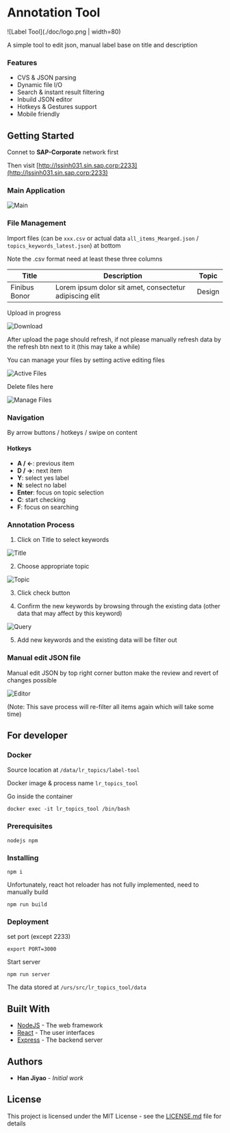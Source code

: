 # Annotation Tool

![Label Tool](./doc/logo.png | width=80)

A simple tool to edit json, manual label base on title and description

### Features

- CVS & JSON parsing
- Dynamic file l/O
- Search & instant result filtering
- Inbuild JSON editor
- Hotkeys & Gestures support
- Mobile friendly

## Getting Started

Connet to **SAP-Corporate** network first

Then visit [http://lssinh031.sin.sap.corp:2233](http://lssinh031.sin.sap.corp:2233)

### Main Application

![Main](./doc/main.png)

### File Management 

Import files (can be `xxx.csv` or actual data `all_items_Mearged.json` / `topics_keywords_latest.json`) at bottom

Note the .csv format need at least these three columns

Title | Description | Topic
--- | --- | ---
Finibus Bonor | Lorem ipsum dolor sit amet, consectetur adipiscing elit | Design

Upload in progress

![Download](./doc/download.png)

After upload the page should refresh, if not please manually refresh data by the refresh btn next to it (this may take a while)

You can manage your files by setting active editing files 

![Active Files](./doc/active_files.png)

Delete files here

![Manage Files](./doc/manage_files.png)

### Navigation

By arrow buttons / hotkeys / swipe on content

#### Hotkeys

- **A / ←**: previous item
- **D / →**: next item
- **Y**: select yes label
- **N**: select no label
- **Enter**: focus on topic selection
- **C**: start checking
- **F**: focus on searching

### Annotation Process

1. Click on Title to select keywords

![Title](./doc/title.png)

2. Choose appropriate topic

![Topic](./doc/topic_selection.png)

3. Click check button

4. Confirm the new keywords by browsing through the existing data (other data that may affect by this keyword)

![Query](./doc/query.png)

5. Add new keywords and the existing data will be filter out

### Manual edit JSON file

Manual edit JSON by top right corner button make the review and revert of changes possible

![Editor](./doc/editor.png)

(Note: This save process will re-filter all items again which will take some time)

## For developer 

### Docker

Source location at `/data/lr_topics/label-tool`

Docker image & process name `lr_topics_tool`

Go inside the container
```
docker exec -it lr_topics_tool /bin/bash
```
### Prerequisites
```
nodejs npm
```
### Installing
```
npm i
```
Unfortunately, react hot reloader has not fully implemented, need to manually build
```
npm run build
```
### Deployment
set port (except 2233)
```
export PORT=3000
```
Start server
```
npm run server
```
The data stored at `/urs/src/lr_topics_tool/data`

## Built With
* [NodeJS](https://reactjs.org/) - The web framework
* [React](https://reactjs.org/) - The user interfaces
* [Express](https://expressjs.com/) - The backend server

## Authors
* **Han Jiyao** - *Initial work*

## License
This project is licensed under the MIT License - see the [LICENSE.md](LICENSE.md) file for details
